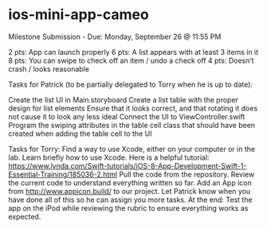 # ios-mini-app-cameo

Milestone Submission - Due: Monday, September 26 @ 11:55 PM

2 pts: App can launch properly
6 pts: A list appears with at least 3 items in it
8 pts: You can swipe to check off an item / undo a check off
4 pts: Doesn’t crash / looks reasonable


Tasks for Patrick (to be partially delegated to Torry when he is up to date):

Create the list UI in Main.storyboard
Create a list table with the proper design for list elements
Ensure that it looks correct, and that rotating it does not cause it to look any less ideal
Connect the UI to ViewController.swift
Program the swiping attributes in the table cell class that should have been created when adding the table cell to the UI


Tasks for Torry:
Find a way to use Xcode, either on your computer or in the lab.
Learn briefly how to use Xcode. Here is a helpful tutorial: https://www.lynda.com/Swift-tutorials/iOS-8-App-Development-Swift-1-Essential-Training/185036-2.html
Pull the code from the repository. Review the current code to understand everything written so far.
Add an App icon from http://www.appicon.build/ to our project.
Let Patrick know when you have done all of this so he can assign you more tasks.
At the end: Test the app on the iPod while reviewing the rubric to ensure everything works as expected.
